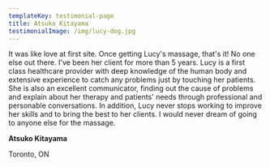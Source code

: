 ```yaml
---
templateKey: testimonial-page
title: Atsuko Kitayama
testimonialImage: /img/lucy-dog.jpg
---
```

It was like love at first site. Once getting Lucy's massage, that's it! No one
else out there. I've been her client for more than 5 years. Lucy is a first
class healthcare provider with deep knowledge of the human body and extensive
experience to catch any problems just by touching her patients. She is also an
excellent communicator, finding out the cause of problems and explain about
her therapy and patients' needs through professional and personable
conversations. In addition, Lucy never stops working to improve her skills and
to bring the best to her clients. I would never dream of going to anyone else
for the massage.

**Atsuko Kitayama**

Toronto, ON
